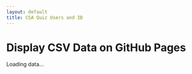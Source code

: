 ```yaml
---
layout: default
title: CSA Quiz Users and ID
---
```



# Display CSV Data on GitHub Pages

<div id="csv-root">Loading data...</div>

<script src="https://cdnjs.cloudflare.com/ajax/libs/PapaParse/5.3.0/papaparse.min.js"></script>

<script>
window.onload = function() {
    // Function to fetch and display CSV data
    function fetchAndDisplayCSV(csvUrl) {
        Papa.parse(csvUrl, {
            download: true,
            header: true, // Assuming your CSV has headers
            complete: function(results) {
                const data = results.data;
                displayData(data);
            }
        });
    }

    // Function to display the data on the page
    function displayData(data) {
        const container = document.getElementById('csv-root');
        container.innerHTML = ''; // Clear loading message or previous data

        // Example: Create and append a table to display the CSV data
        const table = document.createElement('table');
        const thead = document.createElement('thead');
        const tbody = document.createElement('tbody');
        const headers = ['Active Classes', 'Archived Classes', 'First Name 001', 'First Name 002', 'First Name 003', 'First Name 004', 'ID', 'Kasm Server', 'Last Name', 'Name', 'Server Needed', 'UID'];

        // Create table header
        let row = thead.insertRow();
        for(let header of headers) {
            let th = document.createElement('th');
            th.textContent = header;
            row.appendChild(th);
        }
        table.appendChild(thead);

        // Populate the table body with data
        data.forEach(item => {
            let row = tbody.insertRow();
            for(let header of headers.map(h => h.toLowerCase().replace(/ /g, '_'))) { // Map headers to field names
                let cell = row.insertCell();
                cell.textContent = item[header];
            }
        });
        table.appendChild(tbody);
        container.appendChild(table);
    }

    // Replace with the path to your CSV file in the repository
    const csvUrl = 'https://raw.githubusercontent.com/yourusername/yourrepository/branch/path/to/your/csvfile.csv';
    fetchAndDisplayCSV(csvUrl);
};
</script>

<style>
/* Optional: Add some basic styling for the table */
table {
    border-collapse: collapse;
    width: 100%;
}
th, td {
    border: 1px solid #dddddd;
    text-align: left;
    padding: 8px;
}
th {
    background-color: #f2f2f2;
}
</style>

